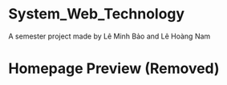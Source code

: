 # System_Web_Technology
A semester project made by Lê Minh Bảo and Lê Hoàng Nam

<h1>Homepage Preview (Removed)</h1>
